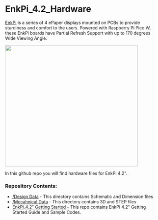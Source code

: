 # EnkPi_4.2_Hardware
[EnkPi](https://shop.sb-components.co.uk/products/enkpi?variant=40474297434195) is a series of 4 ePaper displays mounted on PCBs to provide sturdiness and comfort to the users.
Powered with Raspberry Pi Pico W, these EnkPi boards have Partial Refresh Support with up to 170 degrees Wide Viewing Angle. 

<img src="https://github.com/sbcshop/EnkPi_4.2_Software/raw/main/images/EnkPi_4_2.jpg" width="432" height="396">


In this github repo you will find hardware files for EnkPi 4.2".

### Repository Contents:
  - [/Design Data](https://github.com/sbcshop/EnkPi_4.2_Hardware/tree/main/Design%20Data) - This directory contains Schematic and Dimension files
  - [/Mecahnical Data](https://github.com/sbcshop/EnkPi_4.2_Hardware/tree/main/Mechanical%20Data) - This directory contains 3D and STEP files
  - [EnkPi_4.2" Getting Started](https://github.com/sbcshop/EnkPi_4.2_Software) - This repo contains EnkPi 4.2" Getting Started Guide and Sample Codes.
